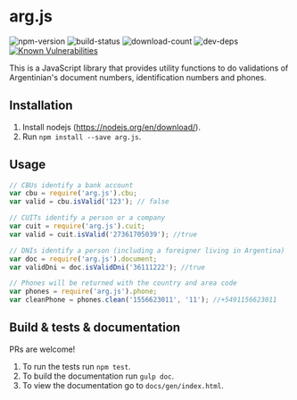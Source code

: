 arg.js
===

![npm-version](https://img.shields.io/npm/v/arg.js.svg)
![build-status](https://travis-ci.org/miparnisari/arg.js.svg?branch=master)
![download-count](https://img.shields.io/npm/dm/arg.js.svg)
![dev-deps](https://david-dm.org/miparnisari/arg.js.svg)
[![Known Vulnerabilities](https://snyk.io/test/github/miparnisari/arg.js/badge.svg?targetFile=package.json)](https://snyk.io/test/github/miparnisari/arg.js?targetFile=package.json)

This is a JavaScript library that provides utility functions to do validations of Argentinian's document numbers, identification numbers and phones.

## Installation

1. Install nodejs (https://nodejs.org/en/download/).
1. Run `npm install --save arg.js`.

## Usage

  ```javascript
  // CBUs identify a bank account
  var cbu = require('arg.js').cbu;
  var valid = cbu.isValid('123'); // false

  // CUITs identify a person or a company
  var cuit = require('arg.js').cuit;
  var valid = cuit.isValid('27361705039'); //true

  // DNIs identify a person (including a foreigner living in Argentina)
  var doc = require('arg.js').document;
  var validDni = doc.isValidDni('36111222'); //true

  // Phones will be returned with the country and area code
  var phones = require('arg.js').phone;
  var cleanPhone = phones.clean('1556623011', '11'); //+5491156623011
  ```

## Build & tests & documentation

PRs are welcome!

1. To run the tests run `npm test`.
1. To build the documentation run `gulp doc`.
1. To view the documentation go to `docs/gen/index.html`.